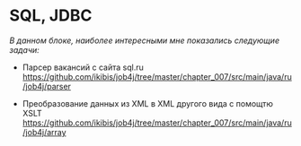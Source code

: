 
# SQL, JDBC

_В данном блоке, наиболее интересными мне показались следующие задачи:_

- Парсер вакансий с сайта sql.ru
https://github.com/ikibis/job4j/tree/master/chapter_007/src/main/java/ru/job4j/parser

- Преобразование данных из XML в XML другого вида с помощтю XSLT
https://github.com/ikibis/job4j/tree/master/chapter_007/src/main/java/ru/job4j/array